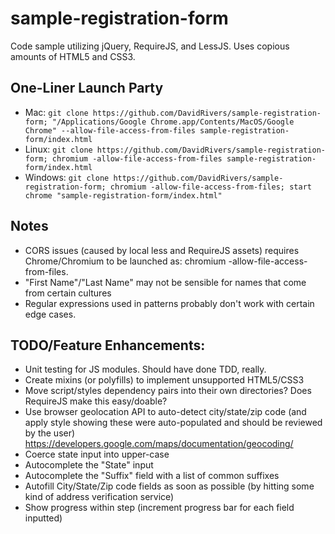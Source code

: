 # sample-registration-form
Code sample utilizing jQuery, RequireJS, and LessJS. Uses copious amounts of HTML5 and CSS3. 

## One-Liner Launch Party
  * Mac: `git clone https://github.com/DavidRivers/sample-registration-form; "/Applications/Google Chrome.app/Contents/MacOS/Google Chrome" --allow-file-access-from-files sample-registration-form/index.html`
  * Linux: `git clone https://github.com/DavidRivers/sample-registration-form; chromium -allow-file-access-from-files sample-registration-form/index.html`
  * Windows: `git clone https://github.com/DavidRivers/sample-registration-form; chromium -allow-file-access-from-files; start chrome "sample-registration-form/index.html"`

## Notes
  * CORS issues (caused by local less and RequireJS assets) requires Chrome/Chromium to be launched as: chromium -allow-file-access-from-files.
  * "First Name"/"Last Name" may not be sensible for names that come from certain cultures
  * Regular expressions used in patterns probably don't work with certain edge cases.

## TODO/Feature Enhancements:
  * Unit testing for JS modules. Should have done TDD, really.
  * Create mixins (or polyfills) to implement unsupported HTML5/CSS3
  * Move script/styles dependency pairs into their own directories? Does RequireJS make this easy/doable?
  * Use browser geolocation API to auto-detect city/state/zip code (and apply style showing these were auto-populated and should be reviewed by the user) https://developers.google.com/maps/documentation/geocoding/
  * Coerce state input into upper-case
  * Autocomplete the "State" input
  * Autocomplete the "Suffix" field with a list of common suffixes
  * Autofill City/State/Zip code fields as soon as possible (by hitting some kind of address verification service)
  * Show progress within step (increment progress bar for each field inputted)
